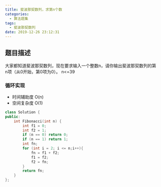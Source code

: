 ```yaml
---
title: 斐波那契数列，求第n个数
categories:
  - 算法题集
tags:
  - 斐波那契数列
date: 2019-12-26 23:12:31
---
```


## 题目描述
大家都知道斐波那契数列，现在要求输入一个整数n，请你输出斐波那契数列的第n项（从0开始，第0项为0）。
n<=39

### 循环实现 
- 时间辅助度 O(n)
- 空间复杂度 O(1)
```cpp
class Solution {
public:
    int Fibonacci(int n) {
        int f1 = 0;
        int f2 = 1;
        if (n == 0) return 0;
        if (n == 1) return 1;
        int fn;
        for (int i = 2; i <= n;i++){
            fn = f1 + f2;
            f1 = f2;
            f2 = fn;
        }
        return fn;
    }
};

```